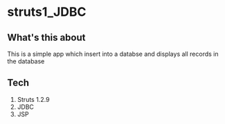 # struts1_JDBC

## What's this about
This is a simple app which insert into a databse and displays all records in the database

## Tech
1. Struts 1.2.9 </br>
2. JDBC </br>
3. JSP </br>
